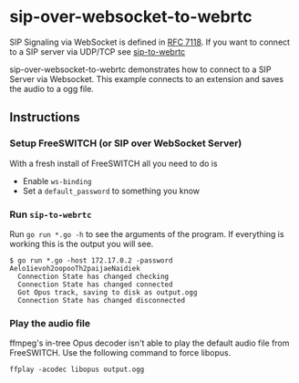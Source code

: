 # sip-over-websocket-to-webrtc
SIP Signaling via WebSocket is defined in [RFC 7118](https://www.rfc-editor.org/rfc/rfc7118.html).
If you want to connect to a SIP server via UDP/TCP see [sip-to-webrtc](../sip-to-webrtc)

sip-over-websocket-to-webrtc demonstrates how to connect to a SIP Server via Websocket.
This example connects to an extension and saves the audio to a ogg file.

## Instructions
### Setup FreeSWITCH (or SIP over WebSocket Server)
With a fresh install of FreeSWITCH all you need to do is

* Enable `ws-binding`
* Set a `default_password` to something you know

### Run `sip-to-webrtc`
Run `go run *.go -h` to see the arguments of the program. If everything is working
this is the output you will see.

```
$ go run *.go -host 172.17.0.2 -password Aelo1ievoh2oopooTh2paijaeNaidiek
  Connection State has changed checking
  Connection State has changed connected
  Got Opus track, saving to disk as output.ogg
  Connection State has changed disconnected
```

### Play the audio file
ffmpeg's in-tree Opus decoder isn't able to play the default audio file from FreeSWITCH. Use the following command to force libopus.

`ffplay -acodec libopus output.ogg`
